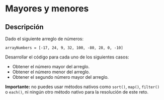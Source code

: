 # Mayores y menores

## Descripción 

Dado el siguiente arreglo de números: 
```
arrayNumbers = [-17, 24, 9, 32, 100, -80, 28, 0, -10]
```

Desarrollar el código​ para cada uno de los siguientes casos:
- Obtener el número mayor del arreglo.
- Obtener el número menor del arreglo.
- Obtener el segundo número mayor del arreglo.

**Importante:** no puedes usar métodos nativos como `sort()`, `map()`, `filter()` o `each()`, ni ningún otro método nativo para la resolución de este reto.
